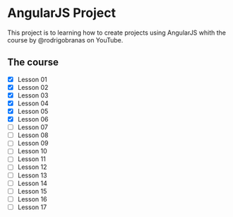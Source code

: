 # AngularJS Project

This project is to learning how to create projects using AngularJS whith the
course by @rodrigobranas on YouTube.

## The course

- [x] Lesson 01
- [x] Lesson 02
- [x] Lesson 03
- [x] Lesson 04
- [x] Lesson 05
- [x] Lesson 06
- [ ] Lesson 07
- [ ] Lesson 08
- [ ] Lesson 09
- [ ] Lesson 10
- [ ] Lesson 11
- [ ] Lesson 12
- [ ] Lesson 13
- [ ] Lesson 14
- [ ] Lesson 15
- [ ] Lesson 16
- [ ] Lesson 17
